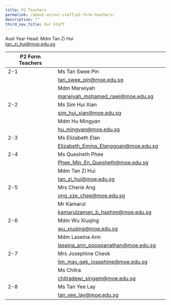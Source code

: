 ```yaml
---
title: P2 Teachers
permalink: /about-us/our-staff/p2-form-teachers/
description: ""
third_nav_title: Our Staff
---
```

Asst Year Head: Mdm Tan Zi Hui
<br>
tan_zi_hui@moe.edu.sg

| P2 Form Teachers |  |  |
| -------- | -------- | -------- |
| 2-1     | Ms Tan Swee Pin   |   |
|      | tan_swee_pin@moe.edu.sg     |     |
|      | Mdm Marwiyah    |      |
|    | marwiyah_mohamed_rawi@moe.edu.sg     |     |
| 2-2    | Ms Sim Hui Xian   |    |
|    | sim_hui_xian@moe.edu.sg    |  |
|    | Mdm Hu Mingyan     |      |
|     | hu_mingyan@moe.edu.sg     |    |
| 2-3     | Ms Elizabeth Elan    |     |
|    | Elizabeth_Emma_Elanggoan@moe.edu.sg  |     
|2-4     | Ms Quesheth Phee    |      |
|     | Phee_Min_En_Quesheth@moe.edu.sg  |      |
|     | Mdm Tan Zi Hui  |      |
|     | tan_zi_hui@moe.edu.sg  |      |
| 2-5    | Mrs Cherie Ang |      |
|     | ong_sze_chee@moe.edu.sg |      |
|     | Mr Kamarul |      |
|     | kamarulzaman_b_hashim@moe.edu.sg  |      |
|  2-6   | Mdm Wu Xiuqing  |      |
|     | wu_xiuqing@moe.edu.sg |      |
|    | Mdm Laseina Ann  |      |
|     | laseina_ann_poospanathan@moe.edu.sg  |      |
|  2-7   | Mrs Josephine Cheok |      |
|    | lim_may_gek_josephine@moe.edu.sg  |      |
|     | Ms Chitra  |      |
|     | chitradewi_singam@moe.edu.sg  |      |
|  2-8   | Ms Tan Yee Lay |      |
|     | tan_yee_lay@moe.edu.sg |      |
